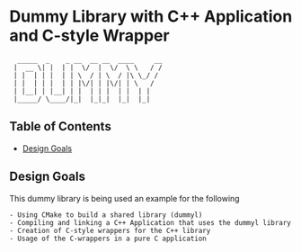 Dummy Library with C++ Application and C-style Wrapper
========================================================

```
  _____  _    _ __  __ __  ____     __
 |  __ \| |  | |  \/  |  \/  \ \   / /
 | |  | | |  | | \  / | \  / |\ \_/ / 
 | |  | | |  | | |\/| | |\/| | \   /  
 | |__| | |__| | |  | | |  | |  | |   
 |_____/ \____/|_|  |_|_|  |_|  |_|   

```                                   
                                      

Table of Contents
-------------------------------------------
* [Design Goals](#design-goals)


Design Goals
------------------------
This dummy library is being used an example for the following

	- Using CMake to build a shared library (dummyl)
	- Compiling and linking a C++ Application that uses the dummyl library
	- Creation of C-style wrappers for the C++ library
	- Usage of the C-wrappers in a pure C application
